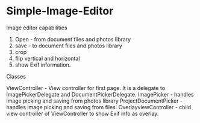 # Simple-Image-Editor
Image editor capabilities
1. Open - from document files and photos library
2. save - to document files and photos library
3. crop
4. flip vertical and horizontal
5. show Exif information.

Classes

ViewController - View controller for first page. It is a delegate to ImagePickerDelegate and DocumentPickerDelegate.
ImagePicker - handles image picking and saving from photos library
ProjectDocumentPicker - handles image picking and saving from files.
OverlayviewController - child view controller of ViewController to show Exif info as overlay.
